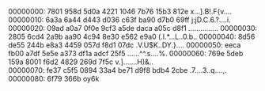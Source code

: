 00000000: 7801 958d 5d0a 4221 1046 7b76 15b3 812e  x...].B!.F{v....
00000010: 6a3a 6a44 d443 d036 c63f ba90 d7b0 69ff  j:jD.C.6.?....i.
00000020: 09ad a0a7 0f0e 9cf3 a5de daca a05c d8f1  .............\..
00000030: 2805 6cd4 2a9b aa90 4c94 8e30 e562 e9a0  (.l.*...L..0.b..
00000040: 8d56 de55 244b e8a3 4459 057d f8d1 07dc  .V.U$K..DY.}....
00000050: eeca fb00 a7df 5e5e a373 df1a adcf 25f5  ......^^.s....%.
00000060: 769e 5deb 159a 8001 f6d2 4829 269d 7f5c  v.].......H)&..\
00000070: fe37 c5f5 0894 33a4 be71 d9f8 bdb4 2cbe  .7....3..q....,.
00000080: 6f79 366b                                oy6k
